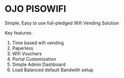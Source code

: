 # OJO PISOWIFI
Simple, Easy to use full-pledged Wifi Vending Solution

Key features:
1. Time based wifi vending
2. Paperless
3. Wifi Vouchers
4. Portal Customization
5. Simple Admin Dashboard
5. Load Balanced default Bandwith setup

